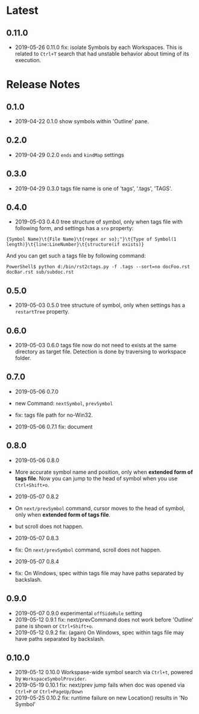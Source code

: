 # Latest

## 0.11.0

* 2019-05-26 0.11.0 fix: isolate Symbols by each Workspaces.
  This is related to `Ctrl+T` search that had unstable behavior about timing of its execution.

# Release Notes

## 0.1.0

* 2019-04-22 0.1.0 show symbols within 'Outline' pane.

## 0.2.0

* 2019-04-29 0.2.0 `ends` and `kindMap` settings

## 0.3.0

* 2019-04-29 0.3.0 tags file name is one of 'tags', '.tags', 'TAGS'.

## 0.4.0

* 2019-05-03 0.4.0 tree structure of symbol, 
  only when tags file with following form, and settings has a `sro` property:

```
{Symbol Name}\t{File Name}\t{regex or so};"}\t{Type of Symbol(1 length)}\t{line:LineNumber}\t{structure(if exists)}
```

And you can get such a tags file by following command:

```console
PowerShell$ python d:/bin/rst2ctags.py -f .tags --sort=no docFoo.rst docBar.rst sub/subdoc.rst
```

## 0.5.0

* 2019-05-03 0.5.0 tree structure of symbol, 
  only when settings has a `restartTree` property.

## 0.6.0

* 2019-05-03 0.6.0 tags file now do not need to exists at the same directory as target file.
  Detection is done by traversing to workspace folder.

## 0.7.0

* 2019-05-06 0.7.0
* new Command: `nextSymbol`, `prevSymbol`
* fix: tags file path for no-Win32.

* 2019-05-06 0.7.1 fix: document

## 0.8.0

* 2019-05-06 0.8.0
* More accurate symbol name and position, only when **extended form of tags file**.
  Now you can jump to the head of symbol when you use `Ctrl+Shift+o`.

* 2019-05-07 0.8.2
* On `next/prevSymbol` command, cursor moves to the head of symbol,
  only when **extended form of tags file**.
* but scroll does not happen.

* 2019-05-07 0.8.3
* fix: On `next/prevSymbol` command, scroll does not happen.

* 2019-05-07 0.8.4
* fix: On Windows, spec within tags file may have paths separated by backslash.

## 0.9.0

* 2019-05-07 0.9.0 experimental `offSideRule` setting
* 2019-05-12 0.9.1 fix: next/prevCommand does not work before 'Outline' pane is shown or `Ctrl+Shift+o`.
* 2019-05-12 0.9.2 fix: (again) On Windows, spec within tags file may have paths separated by backslash.

## 0.10.0

* 2019-05-12 0.10.0 Workspase-wide symbol search via `Ctrl+t`, powered by `WorkspaceSymbolProvider`.
* 2019-05-19 0.10.1 fix: next/prev jump fails when doc was opened via `Ctrl+P` or `Ctrl+PageUp/Down`
* 2019-05-25 0.10.2 fix: runtime failure on new Location() results in 'No Symbol'
